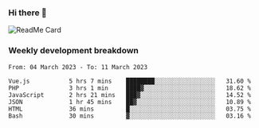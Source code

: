 ### Hi there 👋

<!--
**itzcy/itzcy** is a ✨ _special_ ✨ repository because its `README.md` (this file) appears on your GitHub profile.

Here are some ideas to get you started:

- 🔭 I’m currently working on ...
- 🌱 I’m currently learning ...
- 👯 I’m looking to collaborate on ...
- 🤔 I’m looking for help with ...
- 💬 Ask me about ...
- 📫 How to reach me: ...
- 😄 Pronouns: ...
- ⚡ Fun fact: ...
-->
![ReadMe Card](https://github-readme-stats.vercel.app/api?username=itzcy&show_icons=true&title_color=2d3198&icon_color=797cb8&text_color=24292e&bg_color=f6f8fa)

### Weekly development breakdown
<!--START_SECTION:waka-->

```text
From: 04 March 2023 - To: 11 March 2023

Vue.js           5 hrs 7 mins    ████████░░░░░░░░░░░░░░░░░   31.60 %
PHP              3 hrs 1 min     ████▓░░░░░░░░░░░░░░░░░░░░   18.62 %
JavaScript       2 hrs 21 mins   ███▓░░░░░░░░░░░░░░░░░░░░░   14.52 %
JSON             1 hr 45 mins    ██▓░░░░░░░░░░░░░░░░░░░░░░   10.89 %
HTML             36 mins         █░░░░░░░░░░░░░░░░░░░░░░░░   03.75 %
Bash             30 mins         ▓░░░░░░░░░░░░░░░░░░░░░░░░   03.16 %
```

<!--END_SECTION:waka-->
